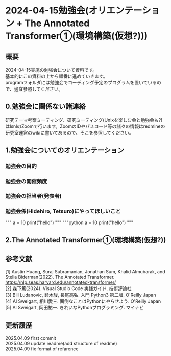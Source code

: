# 2024-04-15勉強会(オリエンテーション + The Annotated Transformer①(環境構築(仮想?)))
## 概要
2024-04-15実施の勉強会について資料です。<br>
基本的にこの資料の上から順番に進めていきます。<br>
programフォルダには勉強会でコーディング予定のプログラムを置いているので、適宜参照してください。<br>

## 0.勉強会に関係ない諸連絡
研究テーマ考案ミーティング、研究ミーティング(Unixを楽しむ会と勉強会も?)はlsnlのZoomで行います。ZoomのIDやパスコード等の諸々の情報はredmineの研究室運営のwikiに書いてあるので、そこを参照してください。

## 1.勉強会についてのオリエンテーション
### 勉強会の目的
### 勉強会の開催頻度
### 勉強会の担当者(発表者)
### 勉強会係(Hidehiro, Tetsuro)にやってほしいこと
"""
a = 10
print("hello")
"""
"""python
a = 10
print("hello")
"""


## 2.The Annotated Transformer①(環境構築(仮想?))

## 参考文献
[1] Austin Huang, Suraj Subramanian, Jonathan Sum, Khalid Almubarak, and Stella Biderman(2022). The Annotated Transformer. https://nlp.seas.harvard.edu/annotated-transformer/<br>
[2] 森下篤(2024). Visual Studio Code 実践ガイド. 技術評論社<br>
[3] Bill Ludanovic, 鈴木駿, 長尾高弘. 入門 Python3 第二版. O'Reilly Japan<br>
[4] Al Sweigart, 相川愛三. 面倒なことはPythonにやらせよう. O'Reilly Japan<br>
[5] Al Sweigart, 岡田祐一. きれいなPythonプログラミング. マイナビ<br>

## 更新履歴
2025.04.09 first commit<br>
2025.04.09 update readme(add structure of readme)<br>
2025.04.09 fix format of refarence<br>